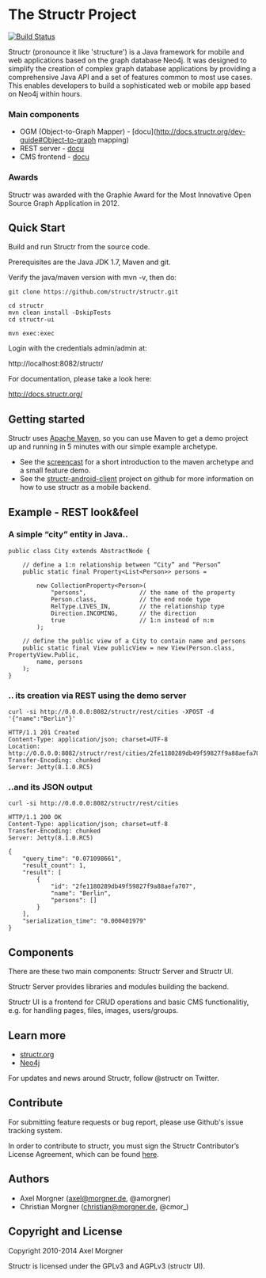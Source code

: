 # The Structr Project

[![Build Status](https://secure.travis-ci.org/structr/structr.png)](http://travis-ci.org/structr/structr)

Structr (pronounce it like 'structure') is a Java framework for mobile and web applications based on the graph database Neo4j. It was designed to simplify the creation of complex graph database applications by providing a comprehensive Java API and a set of features common to most use cases. This enables developers to build a sophisticated web or mobile app based on Neo4j within hours.

### Main components
- OGM (Object-to-Graph Μapper) - [docu](http://docs.structr.org/dev-guide#Object-to-graph mapping)
- REST server - [docu](http://docs.structr.org/rest-user-guide)
- CMS frontend - [docu](http://docs.structr.org/frontend-user-guide)

### Awards
Structr was awarded with the Graphie Award for the Most Innovative Open Source Graph Application in 2012.

## Quick Start

Build and run Structr from the source code.

Prerequisites are the Java JDK 1.7, Maven and git.

Verify the java/maven version with mvn -v, then do:

```
git clone https://github.com/structr/structr.git

cd structr
mvn clean install -DskipTests
cd structr-ui

mvn exec:exec
```

Login with the credentials admin/admin at:

http://localhost:8082/structr/

For documentation, please take a look here:

http://docs.structr.org/


## Getting started
Structr uses [Apache Maven](http://maven.apache.org/), so you can use Maven to get a demo project up and running in 5 minutes with our simple example archetype.

- See the [screencast](http://vimeo.com/53235075) for a short introduction to the maven archetype and a small feature demo.
- See the [structr-android-client](https://github.com/structr/structr-android-client) project on github for more information on how to use structr as a mobile backend.

## Example - REST look&feel

### A simple “city” entity in Java..

	public class City extends AbstractNode {

		// define a 1:n relationship between “City” and “Person”
		public static final Property<List<Person>> persons =

			new CollectionProperty<Person>(
				"persons",               // the name of the property
				Person.class,            // the end node type
				RelType.LIVES_IN,        // the relationship type
				Direction.INCOMING,      // the direction
				true                     // 1:n instead of n:m
			);
	
		// define the public view of a City to contain name and persons
		public static final View publicView = new View(Person.class, PropertyView.Public,
			name, persons
		);
	}


### .. its creation via REST using the demo server
	curl -si http://0.0.0.0:8082/structr/rest/cities -XPOST -d '{"name":"Berlin"}'

	HTTP/1.1 201 Created                                                                                                                                                                                                                                         
	Content-Type: application/json; charset=UTF-8                                                                                                                                                                                                                
	Location: http://0.0.0.0:8082/structr/rest/cities/2fe1180289db49f59827f9a88aefa707                                                                                                                                                                           
	Transfer-Encoding: chunked                                                                                                                                                                                                                                   
	Server: Jetty(8.1.0.RC5)                                                                                                                                                                                                                                     

### ..and its JSON output
	curl -si http://0.0.0.0:8082/structr/rest/cities

	HTTP/1.1 200 OK                                                                                                                                                                                                                                              
	Content-Type: application/json; charset=utf-8                                                                                                                                                                                                                
	Transfer-Encoding: chunked                                                                                                                                                                                                                                   
	Server: Jetty(8.1.0.RC5)                                                                                                                                                                                                                                                                                                                                               

	{                                                                                                                                                                                                                                                            
		"query_time": "0.071098661",                                                                                                                                                                                                                               
		"result_count": 1,                                                                                                                                                                                                                                         
		"result": [                                                                                                                                                                                                                                                
			{
				"id": "2fe1180289db49f59827f9a88aefa707",
				"name": "Berlin",
				"persons": []
			}
		],
		"serialization_time": "0.000401979"
	}

## Components

There are these two main components: Structr Server and Structr UI.

Structr Server provides libraries and modules building the backend.

Structr UI is a frontend for CRUD operations and basic CMS functionalitiy, e.g. for handling pages, files, images, users/groups.

## Learn more

- [structr.org](http://structr.org)
- [Neo4j](http://neo4j.org)

For updates and news around Structr, follow @structr on Twitter.

## Contribute

For submitting feature requests or bug report, please use Github's issue tracking system.

In order to contribute to structr, you must sign the Structr Contributor’s License Agreement, which can be found [here](http://structr.org/cla).

## Authors

- Axel Morgner (axel@morgner.de, @amorgner)
- Christian Morgner (christian@morgner.de, @cmor_)

## Copyright and License

Copyright 2010-2014 Axel Morgner

Structr is licensed under the GPLv3 and AGPLv3 (structr UI).
